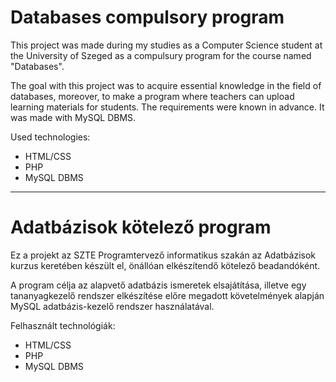 # Databases compulsory program
This project was made during my studies as a Computer Science student at the University of Szeged as a compulsury program for the course named "Databases".

The goal with this project was to acquire essential knowledge in the field of databases, moreover, to make a program where teachers can upload learning materials for students. The requirements were known in advance. It was made with MySQL DBMS.

Used technologies:
- HTML/CSS
- PHP
- MySQL DBMS

---

# Adatbázisok kötelező program
Ez a projekt az SZTE Programtervező informatikus szakán az Adatbázisok kurzus keretében készült el, önállóan elkészítendő kötelező beadandóként.

A program célja az alapvető adatbázis ismeretek elsajátítása, illetve egy tananyagkezelő rendszer elkészítése előre megadott követelmények alapján MySQL adatbázis-kezelő rendszer használatával.

Felhasznált technológiák:
- HTML/CSS
- PHP
- MySQL DBMS
